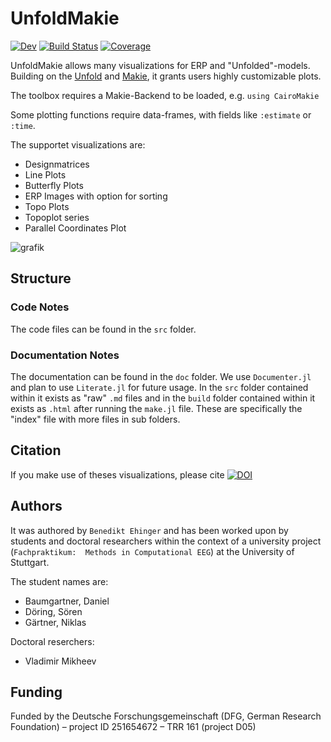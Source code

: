 # UnfoldMakie

[![Dev](https://img.shields.io/badge/docs-dev-blue.svg)](https://unfoldtoolbox.github.io/UnfoldMakie.jl/dev)
[![Build Status](https://github.com/unfoldtoolbox/UnfoldMakie.jl/workflows/CI/badge.svg)](https://github.com/unfoldtoolbox/UnfoldMakie.jl/actions)
[![Coverage](https://codecov.io/gh/behinger/UnfoldMakie.jl/branch/master/graph/badge.svg)](https://codecov.io/gh/behinger/UnfoldMakie.jl)


UnfoldMakie allows many visualizations for ERP and "Unfolded"-models.
Building on the [Unfold](https://github.com/unfoldtoolbox/unfold.jl/) and [Makie](https://makie.juliaplots.org/stable/), it grants users highly customizable plots.

The toolbox requires a Makie-Backend to be loaded, e.g. `using CairoMakie`

Some plotting functions require data-frames, with fields like `:estimate` or `:time`.

The supportet visualizations are:

- Designmatrices
- Line Plots
- Butterfly Plots
- ERP Images with option for sorting
- Topo Plots
- Topoplot series
- Parallel Coordinates Plot

![grafik](https://github.com/unfoldtoolbox/UnfoldMakie.jl/assets/10183650/af2801e5-cd64-4932-b84d-9abc1d8470ee)

## Structure
### Code Notes

The code files can be found in the `src` folder.

### Documentation Notes

The documentation can be found in the `doc` folder. We use `Documenter.jl` and plan to use `Literate.jl` for future usage.
In the `src` folder contained within it exists as "raw" `.md` files and in the `build` folder contained within it exists as `.html` after running the `make.jl` file.
These are specifically the "index" file with more files in sub folders.

## Citation
If you make use of theses visualizations, please cite [![DOI](https://zenodo.org/badge/DOI/10.5281/zenodo.6531996.svg)](https://doi.org/10.5281/zenodo.6531996)

## Authors

It was authored by `Benedikt Ehinger` and has been worked upon by students and doctoral researchers within the context of a university project (`Fachpraktikum:  Methods in Computational EEG`) at the University of Stuttgart.

The student names are:
- Baumgartner, Daniel
- Döring, Sören
- Gärtner, Niklas

Doctoral reserchers:
- Vladimir Mikheev

## Funding
Funded by the Deutsche Forschungsgemeinschaft (DFG, German Research Foundation) – project ID 251654672 – TRR 161 (project D05)
